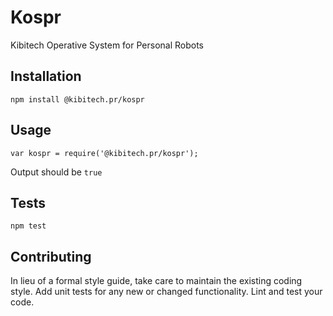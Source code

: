 Kospr
=========

Kibitech Operative System for Personal Robots

## Installation

  `npm install @kibitech.pr/kospr`

## Usage

    var kospr = require('@kibitech.pr/kospr');    
  
  
  Output should be `true`


## Tests

  `npm test`

## Contributing

In lieu of a formal style guide, take care to maintain the existing coding style. Add unit tests for any new or changed functionality. Lint and test your code.
